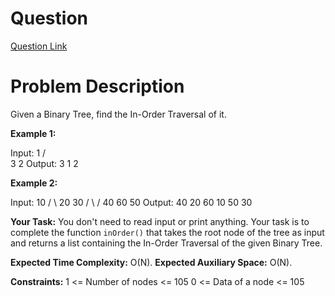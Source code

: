 # Question
[Question Link](https://www.geeksforgeeks.org/problems/inorder-traversal/1?page=1&category=Tree&sprint=ca8ae412173dbd8346c26a0295d098fd&sortBy=submissions)
# Problem Description

Given a Binary Tree, find the In-Order Traversal of it.

**Example 1:**

Input:
       1
     /  \
    3    2
Output: 3 1 2

**Example 2:**

Input:
        10
     /      \ 
    20       30 
  /    \    /
 40    60  50
Output: 40 20 60 10 50 30

**Your Task:**
You don't need to read input or print anything. Your task is to complete the function `inOrder()` that takes the root node of the tree as input and returns a list containing the In-Order Traversal of the given Binary Tree.

**Expected Time Complexity:** O(N).
**Expected Auxiliary Space:** O(N).

**Constraints:**
1 <= Number of nodes <= 105
0 <= Data of a node <= 105
